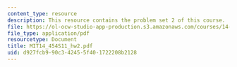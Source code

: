 ```yaml
---
content_type: resource
description: This resource contains the problem set 2 of this course.
file: https://ol-ocw-studio-app-production.s3.amazonaws.com/courses/14-454-economic-crises-spring-2011/d927fcb990c342455f401722208b2128_MIT14_454S11_hw2.pdf
file_type: application/pdf
resourcetype: Document
title: MIT14_454S11_hw2.pdf
uid: d927fcb9-90c3-4245-5f40-1722208b2128
---
```

